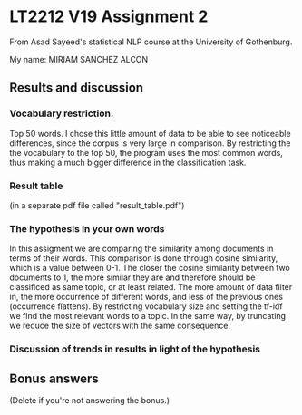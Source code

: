 # LT2212 V19 Assignment 2

From Asad Sayeed's statistical NLP course at the University of Gothenburg.

My name: MIRIAM SANCHEZ ALCON

## Results and discussion


### Vocabulary restriction.
Top 50 words.
I chose this little amount of data to be able to see noticeable differences, since the corpus is very large in comparison. By restricting the the vocabulary to the top 50, the program uses the most common words, thus making a much bigger difference in the classification task.

### Result table

(in a separate pdf file called "result_table.pdf")

### The hypothesis in your own words
In this assigment we are comparing the similarity among documents in terms of their words. This comparison is done through cosine similarity, which is a value between 0-1. The closer the cosine similarity between two documents to 1, the more similar they are and therefore should be classificed as same topic, or at least related. The more amount of data filter in, the more occurrence of different words, and less of the previous ones (occurrence flattens). By restricting vocabulary size and setting the tf-idf we find the most relevant words to a topic. In the same way, by truncating we reduce the size of vectors with the same consequence.


### Discussion of trends in results in light of the hypothesis


## Bonus answers

(Delete if you're not answering the bonus.)
